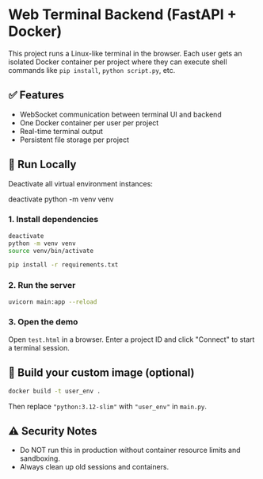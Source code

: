 # Web Terminal Backend (FastAPI + Docker)

This project runs a Linux-like terminal in the browser. Each user gets an isolated Docker container per project where they can execute shell commands like `pip install`, `python script.py`, etc.

## ✅ Features

- WebSocket communication between terminal UI and backend
- One Docker container per user per project
- Real-time terminal output
- Persistent file storage per project

## 🚀 Run Locally

Deactivate all virtual environment instances:

deactivate
python -m venv venv

### 1. Install dependencies

```bash
deactivate
python -m venv venv
source venv/bin/activate

pip install -r requirements.txt
```

### 2. Run the server

```bash
uvicorn main:app --reload
```

### 3. Open the demo

Open `test.html` in a browser. Enter a project ID and click "Connect" to start a terminal session.

## 🐳 Build your custom image (optional)

```bash
docker build -t user_env .
```

Then replace `"python:3.12-slim"` with `"user_env"` in `main.py`.

## ⚠️ Security Notes

- Do NOT run this in production without container resource limits and sandboxing.
- Always clean up old sessions and containers.
